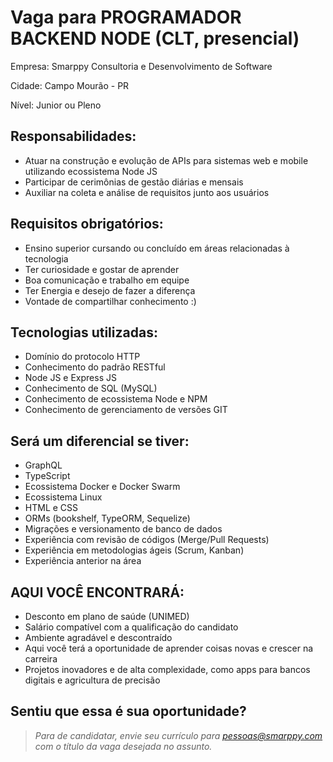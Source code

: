 # Vaga para PROGRAMADOR BACKEND NODE (CLT, presencial)

Empresa: Smarppy Consultoria e Desenvolvimento de Software

Cidade: Campo Mourão - PR

Nível: Junior ou Pleno

## Responsabilidades:

- Atuar na construção e evolução de APIs para sistemas web e mobile utilizando ecossistema Node JS
- Participar de cerimônias de gestão diárias e mensais 
- Auxiliar na coleta e análise de requisitos junto aos usuários

## Requisitos obrigatórios:

- Ensino superior cursando ou concluído em áreas relacionadas à tecnologia
- Ter curiosidade e gostar de aprender
- Boa comunicação e trabalho em equipe
- Ter Energia e desejo de fazer a diferença
- Vontade de compartilhar conhecimento :)

## Tecnologias utilizadas:

- Domínio do protocolo HTTP
- Conhecimento do padrão RESTful
- Node JS e Express JS
- Conhecimento de SQL (MySQL)
- Conhecimento de ecossistema Node e NPM
- Conhecimento de gerenciamento de versões GIT

## Será um diferencial se tiver: 

- GraphQL
- TypeScript
- Ecossistema Docker e Docker Swarm
- Ecossistema Linux
- HTML e CSS
- ORMs (bookshelf, TypeORM, Sequelize)
- Migrações e versionamento de banco de dados
- Experiência com revisão de códigos (Merge/Pull Requests)
- Experiência em metodologias ágeis (Scrum, Kanban)
- Experiência anterior na área

## AQUI VOCÊ ENCONTRARÁ:

- Desconto em plano de saúde (UNIMED)
- Salário compatível com a qualificação do candidato
- Ambiente agradável e descontraído
- Aqui você terá a oportunidade de aprender coisas novas e crescer na carreira
- Projetos inovadores e de alta complexidade, como apps para bancos digitais e agricultura de precisão

## Sentiu que essa é sua oportunidade?

> _Para de candidatar, envie seu currículo para [pessoas@smarppy.com](mailto:pessoas@smarppy.com) com o título da vaga desejada no *assunto*._
